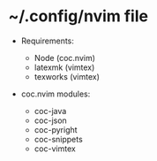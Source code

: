 # ~/.config/nvim file

- Requirements:
  - Node (coc.nvim)
  - latexmk (vimtex)
  - texworks (vimtex)


- coc.nvim modules:
  - coc-java
  - coc-json
  - coc-pyright
  - coc-snippets
  - coc-vimtex

